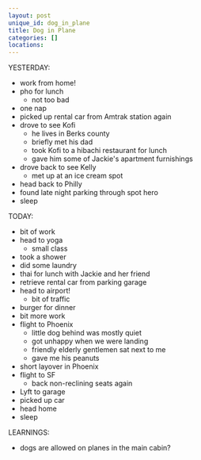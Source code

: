 ```yaml
---
layout: post
unique_id: dog_in_plane
title: Dog in Plane
categories: []
locations: 
---
```


YESTERDAY:
* work from home!
* pho for lunch
  * not too bad
* one nap
* picked up rental car from Amtrak station again
* drove to see Kofi
  * he lives in Berks county
  * briefly met his dad
  * took Kofi to a hibachi restaurant for lunch
  * gave him some of Jackie's apartment furnishings
* drove back to see Kelly
  * met up at an ice cream spot
* head back to Philly
* found late night parking through spot hero
* sleep

TODAY:
* bit of work
* head to yoga
  * small class
* took a shower
* did some laundry
* thai for lunch with Jackie and her friend
* retrieve rental car from parking garage
* head to airport!
  * bit of traffic
* burger for dinner
* bit more work
* flight to Phoenix
  * little dog behind was mostly quiet
  * got unhappy when we were landing
  * friendly elderly gentlemen sat next to me
  * gave me his peanuts
* short layover in Phoenix
* flight to SF
  * back non-reclining seats again
* Lyft to garage
* picked up car
* head home
* sleep

LEARNINGS:
* dogs are allowed on planes in the main cabin?
